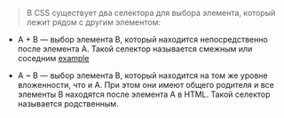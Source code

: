 > В CSS существует два селектора для выбора элемента, который лежит рядом с другим элементом:

- A + B — выбор элемента B, который находится непосредственно после элемента A. Такой селектор называется смежным или соседним [example](./index.html)

- A ~ B — выбор элемента B, который находится на том же уровне вложенности, что и A. При этом они имеют общего родителя и все элементы B находятся после элемента A в HTML. Такой селектор называется родственным.